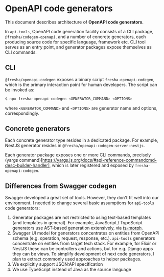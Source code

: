 # OpenAPI code generators

This document describes architecture of __OpenAPI code generators__.

In `api-tools`, OpenAPI code generation facility consists of a CLI package,
`@fresha/codegen-openapi`, and a number of concrete generators, each producing source code
for specific language, framework etc. CLI tool serves as an entry point, and generator packages
expose themselves as CLI commands.

## CLI

`@fresha/openapi-codegen` exposes a binary script `fresha-openapi-codegen`, which is the primary
interaction point for human developers. The script can be invoked as:

```bash
$ npx fresha-openapi-codegen <GENERATOR_COMMAND> <OPTIONS>
```

where `<GENERATOR_COMMAND>` and `<OPTIONS>` are generator name and options, correspondingly.

## Concrete generators

Each concrete generator type resides in a dedicated package. For example, NestJS generator resides
in `@fresha/openapi-codegen-server-nestjs`.

Each generator package exposes one or more CLI commands, precisely
(yargs command)[https://yargs.js.org/docs/#api-reference-commandcmd-desc-builder-handler], which is
later registered and exposed by `fresha-openapi-codegen`.

## Differences from Swagger codegen

Swagger developed a great set of tools. However, they don't fit well into our environment. I needed
to change several basic assumptions for `api-tools` code generators:

1. Generator packages are not restricted to using text-based templates (and templates in general).
    For example, JavaScript / TypeScript generators use AST-based generation extensively,
    via [ts-morph](https://www.npmjs.com/package/ts-morph).
2. Swagger UI model for generators concentrates on entities from OpenAPI schema (e.g. operation,
    request, response, etc.). `api-tools` generators concentrate on entities from target tech stack.
    For example, for Elixir or NestJS these can be controllers and actions, but for e.g. Django apps
    they can be views. To simplify development of next code generators, I plan to extract commonly
    used approaches to helper packages.
3. We explicitly support JSON:API specification
4. We use TypeScript instead of Java as the source language
